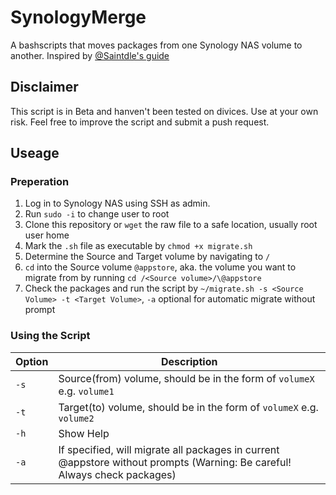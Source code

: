# SynologyMerge
A bashscripts that moves packages from one Synology NAS volume to another.
Inspired by [@Saintdle's guide](https://veducate.co.uk/synology-moving-a-package-between-volumes/)
## Disclaimer
This script is in Beta and hanven't been tested on divices. Use at your own risk. Feel free to improve the script and submit a push request.
## Useage
### Preperation
1. Log in to Synology NAS using SSH as admin.
2. Run `sudo -i` to change user to root
3. Clone this repository or `wget` the raw file to a safe location, usually root user home
4. Mark the `.sh` file as executable by `chmod +x migrate.sh`
5. Determine the Source and Target volume by navigating to `/`
6. `cd` into the Source volume `@appstore`, aka. the volume you want to migrate from by running `cd /<Source volume>/\@appstore`
7. Check the packages and run the script by `~/migrate.sh -s <Source Volume> -t <Target Volume>`, `-a` optional for automatic migrate without prompt

### Using the Script

|Option|Description|
|------|---|
| `-s` |Source(from) volume, should be in the form of `volumeX` e.g. `volume1`|
| `-t` |Target(to) volume, should be in the form of `volumeX` e.g. `volume2`|
| `-h` |Show Help|
| `-a` |If specified, will migrate all packages in current @appstore without prompts (Warning: Be careful! Always check packages)|
